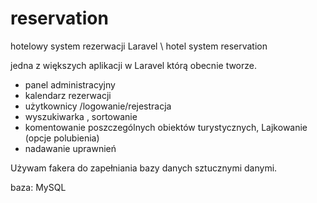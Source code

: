 # reservation
 hotelowy system rezerwacji Laravel \ hotel system reservation
 
jedna z większych aplikacji w Laravel którą obecnie tworze. 
 - panel administracyjny
 - kalendarz rezerwacji 
 - użytkownicy /logowanie/rejestracja
 - wyszukiwarka , sortowanie
 - komentowanie poszczególnych obiektów turystycznych, Lajkowanie (opcje polubienia)
 - nadawanie uprawnień 


Używam fakera do zapełniania bazy danych sztucznymi danymi.

baza: MySQL

